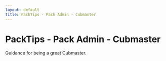 ```yaml
---
layout: default
title: PackTips - Pack Admin - Cubmaster
---
```


# PackTips - Pack Admin - Cubmaster

Guidance for being a great Cubmaster.
